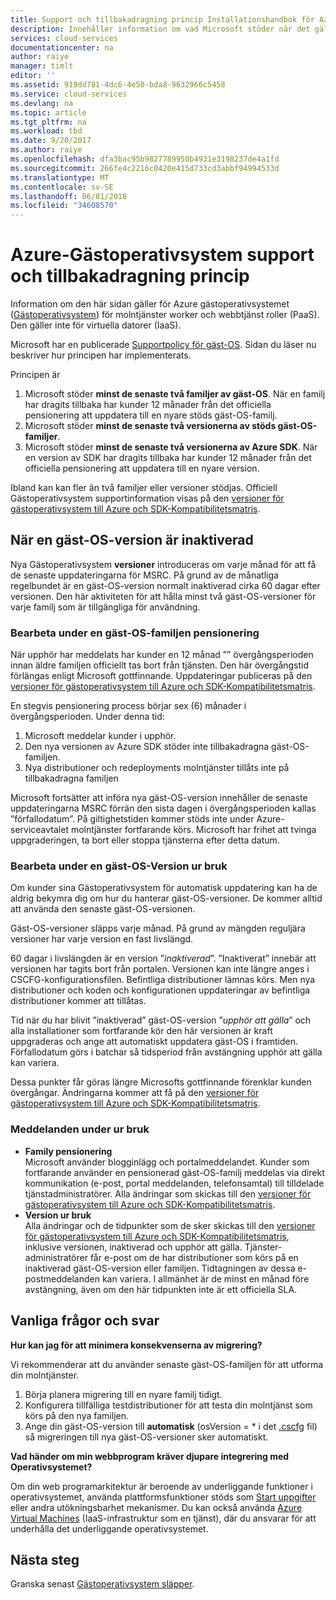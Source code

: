 ```yaml
---
title: Support och tillbakadragning princip Installationshandbok för Azure-Gästoperativsystem | Microsoft Docs
description: Innehåller information om vad Microsoft stöder när det gäller att Azure-Gästoperativsystem som används av molntjänster.
services: cloud-services
documentationcenter: na
author: raiye
manager: timlt
editor: ''
ms.assetid: 919dd781-4dc6-4e50-bda8-9632966c5458
ms.service: cloud-services
ms.devlang: na
ms.topic: article
ms.tgt_pltfrm: na
ms.workload: tbd
ms.date: 9/20/2017
ms.author: raiye
ms.openlocfilehash: dfa3bac95b9827789950b4931e3198237de4a1fd
ms.sourcegitcommit: 266fe4c2216c0420e415d733cd3abbf94994533d
ms.translationtype: MT
ms.contentlocale: sv-SE
ms.lasthandoff: 06/01/2018
ms.locfileid: "34608570"
---
```

# <a name="azure-guest-os-supportability-and-retirement-policy"></a>Azure-Gästoperativsystem support och tillbakadragning princip
Information om den här sidan gäller för Azure gästoperativsystemet ([Gästoperativsystem](cloud-services-guestos-update-matrix.md)) för molntjänster worker och webbtjänst roller (PaaS). Den gäller inte för virtuella datorer (IaaS).

Microsoft har en publicerade [Supportpolicy för gäst-OS](http://support.microsoft.com/gp/azure-cloud-lifecycle-faq). Sidan du läser nu beskriver hur principen har implementerats.

Principen är

1. Microsoft stöder **minst de senaste två familjer av gäst-OS**. När en familj har dragits tillbaka har kunder 12 månader från det officiella pensionering att uppdatera till en nyare stöds gäst-OS-familj.
2. Microsoft stöder **minst de senaste två versionerna av stöds gäst-OS-familjer**.
3. Microsoft stöder **minst de senaste två versionerna av Azure SDK**. När en version av SDK har dragits tillbaka har kunder 12 månader från det officiella pensionering att uppdatera till en nyare version.

Ibland kan kan fler än två familjer eller versioner stödjas. Officiell Gästoperativsystem supportinformation visas på den [versioner för gästoperativsystem till Azure och SDK-Kompatibilitetsmatris](cloud-services-guestos-update-matrix.md).

## <a name="when-a-guest-os-version-is-retired"></a>När en gäst-OS-version är inaktiverad
Nya Gästoperativsystem **versioner** introduceras om varje månad för att få de senaste uppdateringarna för MSRC. På grund av de månatliga regelbundet är en gäst-OS-version normalt inaktiverad cirka 60 dagar efter versionen. Den här aktiviteten för att hålla minst två gäst-OS-versioner för varje familj som är tillgängliga för användning.

### <a name="process-during-a-guest-os-family-retirement"></a>Bearbeta under en gäst-OS-familjen pensionering
När upphör har meddelats har kunder en 12 månad ”” övergångsperioden innan äldre familjen officiellt tas bort från tjänsten. Den här övergångstid förlängas enligt Microsoft gottfinnande. Uppdateringar publiceras på den [versioner för gästoperativsystem till Azure och SDK-Kompatibilitetsmatris](cloud-services-guestos-update-matrix.md).

En stegvis pensionering process börjar sex (6) månader i övergångsperioden. Under denna tid:

1. Microsoft meddelar kunder i upphör.
2. Den nya versionen av Azure SDK stöder inte tillbakadragna gäst-OS-familjen.
3. Nya distributioner och redeployments molntjänster tillåts inte på tillbakadragna familjen

Microsoft fortsätter att införa nya gäst-OS-version innehåller de senaste uppdateringarna MSRC förrän den sista dagen i övergångsperioden kallas ”förfallodatum”. På giltighetstiden kommer stöds inte under Azure-serviceavtalet molntjänster fortfarande körs. Microsoft har frihet att tvinga uppgraderingen, ta bort eller stoppa tjänsterna efter detta datum.

### <a name="process-during-a-guest-os-version-retirement"></a>Bearbeta under en gäst-OS-Version ur bruk
Om kunder sina Gästoperativsystem för automatisk uppdatering kan ha de aldrig bekymra dig om hur du hanterar gäst-OS-versioner. De kommer alltid att använda den senaste gäst-OS-versionen.

Gäst-OS-versioner släpps varje månad. På grund av mängden reguljära versioner har varje version en fast livslängd.

60 dagar i livslängden är en version ”*inaktiverad*”. ”Inaktiverat” innebär att versionen har tagits bort från portalen. Versionen kan inte längre anges i CSCFG-konfigurationsfilen. Befintliga distributioner lämnas körs. Men nya distributioner och koden och konfigurationen uppdateringar av befintliga distributioner kommer att tillåtas.

Tid när du har blivit ”inaktiverad” gäst-OS-version ”*upphör att gälla*” och alla installationer som fortfarande kör den här versionen är kraft uppgraderas och ange att automatiskt uppdatera gäst-OS i framtiden. Förfallodatum görs i batchar så tidsperiod från avstängning upphör att gälla kan variera.

Dessa punkter får göras längre Microsofts gottfinnande förenklar kunden övergångar. Ändringarna kommer att få på den [versioner för gästoperativsystem till Azure och SDK-Kompatibilitetsmatris](cloud-services-guestos-update-matrix.md).

### <a name="notifications-during-retirement"></a>Meddelanden under ur bruk
* **Family pensionering** <br>Microsoft använder blogginlägg och portalmeddelandet. Kunder som fortfarande använder en pensionerad gäst-OS-familj meddelas via direkt kommunikation (e-post, portal meddelanden, telefonsamtal) till tilldelade tjänstadministratörer. Alla ändringar som skickas till den [versioner för gästoperativsystem till Azure och SDK-Kompatibilitetsmatris](cloud-services-guestos-update-matrix.md).
* **Version ur bruk** <br>Alla ändringar och de tidpunkter som de sker skickas till den [versioner för gästoperativsystem till Azure och SDK-Kompatibilitetsmatris](cloud-services-guestos-update-matrix.md), inklusive versionen, inaktiverad och upphör att gälla. Tjänster-administratörer får e-post om de har distributioner som körs på en inaktiverad gäst-OS-version eller familjen. Tidtagningen av dessa e-postmeddelanden kan variera. I allmänhet är de minst en månad före avstängning, även om den här tidpunkten inte är ett officiella SLA.

## <a name="frequently-asked-questions"></a>Vanliga frågor och svar
**Hur kan jag för att minimera konsekvenserna av migrering?**

Vi rekommenderar att du använder senaste gäst-OS-familjen för att utforma din molntjänster.

1. Börja planera migrering till en nyare familj tidigt.
2. Konfigurera tillfälliga testdistributioner för att testa din molntjänst som körs på den nya familjen.
3. Ange din gäst-OS-version till **automatisk** (osVersion = * i det [.cscfg](cloud-services-model-and-package.md#cscfg) fil) så migreringen till nya gäst-OS-versioner sker automatiskt.

**Vad händer om min webbprogram kräver djupare integrering med Operativsystemet?**

Om din web programarkitektur är beroende av underliggande funktioner i operativsystemet, använda plattformsfunktioner stöds som [Start uppgifter](cloud-services-startup-tasks.md) eller andra utökningsbarhet mekanismer. Du kan också använda [Azure Virtual Machines](https://azure.microsoft.com/documentation/scenarios/virtual-machines/) (IaaS-infrastruktur som en tjänst), där du ansvarar för att underhålla det underliggande operativsystemet.

## <a name="next-steps"></a>Nästa steg
Granska senast [Gästoperativsystem släpper](cloud-services-guestos-update-matrix.md).
